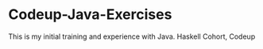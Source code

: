 # Codeup-Java-Exercises

This is my initial training and experience with Java. Haskell Cohort, Codeup